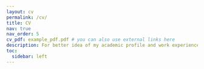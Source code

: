 ```yaml
---
layout: cv
permalink: /cv/
title: CV
nav: true
nav_order: 5
cv_pdf: example_pdf.pdf # you can also use external links here
description: For better idea of my academic profile and work experience in the past, check the CV.   
toc:
  sidebar: left
---
```


